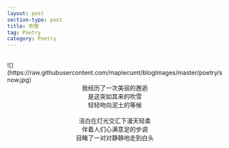 ```yaml
---
layout: post
section-type: post
title: 吹雪
tag: Poetry
category: Poetry
---
```

<br>
![](https://raw.githubusercontent.com/maplecumt/blogImages/master/poetry/snow.jpg)
<!-- more -->
<center>我经历了一次美丽的邂逅</center>
<center>是这突如其来的吹雪</center>
<center>轻轻吻向泥土的等候</center>
<br>
<center>洁白在灯光交汇下漫天轻柔</center>
<center>伴着人们心满意足的步调</center>
<center>目睹了一对对静静地走到白头</center>